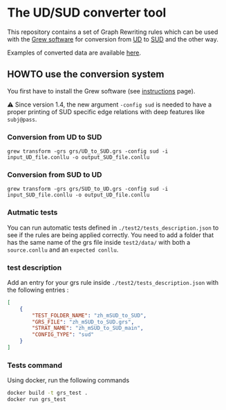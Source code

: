 
# The UD/SUD converter tool

This repository contains a set of Graph Rewriting rules which can be used with the [Grew software](http://grew.fr) for conversion from [UD](http://universaldependencies.org/) to [SUD](https://surfacesyntacticud.github.io/) and the other way.

Examples of converted data are available [here](https://surfacesyntacticud.github.io/data).

## HOWTO use the conversion system

You first have to install the Grew software (see [instructions](https://grew.fr/usage/install/) page).

:warning: Since version 1.4, the new argument `-config sud` is needed to have a proper printing of SUD specific edge relations with deep features like `subj@pass`.

### Conversion from UD to SUD

```
grew transform -grs grs/UD_to_SUD.grs -config sud -i input_UD_file.conllu -o output_SUD_file.conllu
```

### Conversion from SUD to UD

```
grew transform -grs grs/SUD_to_UD.grs -config sud -i input_SUD_file.conllu -o output_UD_file.conllu
```


### Autmatic tests
You can run automatic tests defined in `./test2/tests_description.json` to see if the rules are being applied correctly.
You need to add a folder that has the same name of the grs file inside `test2/data/` with both a `source.conllu` and an `expected conllu`.

### test description
Add an entry for your grs rule inside `./test2/tests_description.json` with the following entries :
```json
[
    {
        "TEST_FOLDER_NAME": "zh_mSUD_to_SUD",
        "GRS_FILE": "zh_mSUD_to_SUD.grs",
        "STRAT_NAME": "zh_mSUD_to_SUD_main",
        "CONFIG_TYPE": "sud"
    }
]
```

### Tests command
Using docker, run the following commands

```bash
docker build -t grs_test . 
docker run grs_test
```